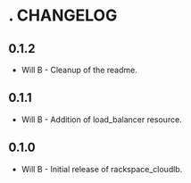 . CHANGELOG
===========

0.1.2
-----
- Will B - Cleanup of the readme.

0.1.1
-----
- Will B - Addition of load_balancer resource.

0.1.0
-----
- Will B - Initial release of rackspace_cloudlb.
